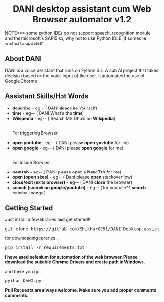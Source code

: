 <center><h1>DANI desktop assistant cum Web Browser automator v1.2</h1></center>

<p> NOTE***   some python IDEs do not support speech_recognition module and the microsoft's SAPI5 so, why not to use Python IDLE (if someone wishes to update)? </p>

<h2>About DANI</h2>
<p>DANI is a voice assistant that runs on Python 3.8. A sub AI project that takes decision based on the voice input of the user. It automates the use of Google Chorme</p>

<h2> Assistant Skills/Hot Words </h2>
<ul>
    <li><b>describe</b> - eg-- ( DANI <b>describe</b> Yourself) </li>
    <li><b>time</b> - eg-- ( DANI What's the <b>time</b>) </li>
    <li><b>Wikipedia</b> - eg-- ( Search MS Dhoni on <b>Wikipedia</b>) </li>
    <br>
    <p> For triggering Browser </p>
    <li><b>open youtube</b> - eg-- ( DANI please <b>open youtube</b> for me) </li>
    <li><b>open google</b> - eg-- ( DANI please <b>open google</b> for me) </li>
    <br>
    <p> For inside Browser </p>
    <li><b>new tab</b> - eg-- ( DANI please open a <b>New Tab</b> for me) </li>
    <li><b>open (open sites)</b> - eg-- ( Dani please <b>open</b> stackoverflow) </li>
    <li><b>close/exit (exits browser)</b> - eg-- ( DANI <b>close</b> the browser) </li>
    <li><b>search (search on google/youtube)</b> - eg-- ( for youtube** <b>search</b> bahubali songs ) </li>
</ul>

<h2> Getting Started </h2>
Just install a few libraries and get started!!

<div class="highlight highlight-source-shell"><pre>git clone https://github.com/Shikhar0051/DANI-Desktop-assistant</pre></div>

for downloading libraries..
<div class="highlight highlight-source-shell"><pre>pip install -r requirements.txt</pre></div>


<b> I have used selenium for automation of the web browser. Please download the suitable Chrome Drivers and create path in Windows. </b>


and there you go... 
<div class="highlight highlight-source-shell"><pre>python DANI.py</pre></div>

<p><b> Pull Requests are always welcome. Make sure you add proper comments comments. </b></p>
